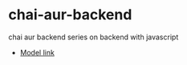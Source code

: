# chai-aur-backend

chai aur backend series on backend with javascript

- [Model link](https://app.eraser.io/workspace/YtPqZ1VogxGy1jzIDkzj?origin=share)
